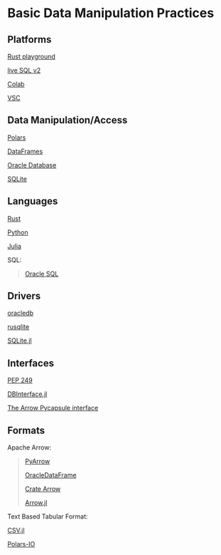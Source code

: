 # Basic Data Manipulation Practices

## Platforms 
[Rust playground](https://play.rust-lang.org/?version=stable&mode=debug&edition=2024)

[live SQL v2](https://livesql.oracle.com/ords/f?p=590:1000)

[Colab](https://colab.research.google.com/)

[VSC](https://code.visualstudio.com/docs/languages/rust) 

## Data Manipulation/Access 
[Polars](https://docs.pola.rs/)

[DataFrames](https://dataframes.juliadata.org/stable/)

[Oracle Database](https://docs.oracle.com/en/database/oracle/oracle-database/23/cncpt/introduction-to-oracle-database.html#GUID-A42A6EF0-20F8-4F4B-AFF7-09C100AE581E)

[SQLite](https://www.sqlite.org/)

## Languages 
[Rust](https://www.rust-lang.org/learn/get-started)

[Python](https://www.python.org/)

[Julia](https://julialang.org/)

SQL:
>
>[Oracle SQL](https://docs.oracle.com/en/database/oracle/oracle-database/19/sqlrf/toc.htm)

## Drivers
[oracledb](https://python-oracledb.readthedocs.io/en/latest/)

[rusqlite](https://docs.rs/rusqlite/latest/rusqlite/)

[SQLite.jl](https://juliadatabases.org/SQLite.jl/stable/#DBInterface.execute)

## Interfaces
[PEP 249](https://peps.python.org/pep-0249/)

[DBInterface.jl](https://juliadatabases.org/DBInterface.jl/dev/)

[The Arrow Pycapsule interface](https://arrow.apache.org/docs/format/CDataInterface/PyCapsuleInterface.html)

## Formats 
Apache Arrow:
>[PyArrow](https://arrow.apache.org/docs/python/)
>
>[OracleDataFrame](https://python-oracledb.readthedocs.io/en/latest/api_manual/dataframe.html)
>
>[Crate Arrow](https://docs.rs/arrow/latest/arrow/)
>
>[Arrow.jl](https://arrow.apache.org/julia/stable/)

Text Based Tabular Format:

[CSV.jl](https://csv.juliadata.org/stable/)

[Polars-IO](https://docs.pola.rs/user-guide/io/)
